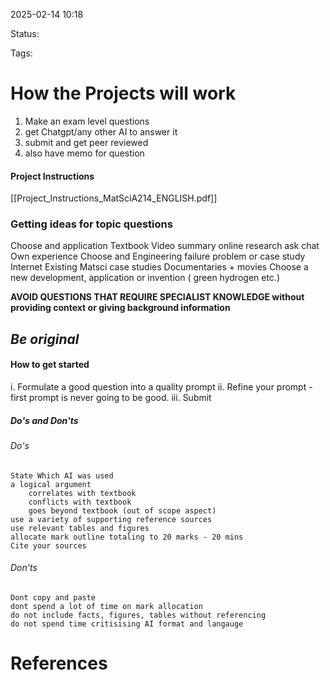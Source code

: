 2025-02-14 10:18

Status:

Tags:

# How the Projects will work

1. Make an exam level questions
2. get Chatgpt/any other AI to answer it
3. submit and get peer reviewed
4. also have memo for question

#### Project Instructions
[[Project_Instructions_MatSciA214_ENGLISH.pdf]]

### Getting ideas for topic questions
Choose and application
	Textbook
	Video summary
	online research
	ask chat
	Own experience
Choose and Engineering failure problem or case study
	Internet
	Existing Matsci case studies
	Documentaries + movies
Choose a new development, application or invention ( green hydrogen etc.)

**AVOID QUESTIONS THAT REQUIRE SPECIALIST KNOWLEDGE without providing context or giving background information**

## ***Be original***


#### How to get started
i. Formulate a good question into a quality prompt
ii. Refine your prompt - first prompt is never going to be good.
iii. Submit 


##### Do's and Don'ts
###### Do's
	State Which AI was used
	a logical argument
		correlates with textbook
		conflicts with textbook
		goes beyond textbook (out of scope aspect)
	use a variety of supporting reference sources
	use relevant tables and figures
	allocate mark outline totaling to 20 marks - 20 mins
	Cite your sources
###### Don'ts
	Dont copy and paste 
	dont spend a lot of time on mark allocation
	do not include facts, figures, tables without referencing
	do not spend time critisising AI format and langauge 


# References

